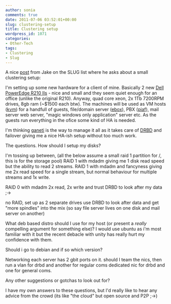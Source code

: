 ```yaml
---
author: sonia
comments: true
date: 2011-07-06 03:52:01+00:00
slug: clustering-setup
title: Clustering setup
wordpress_id: 1071
categories:
- Other-Tech
tags:
- Clustering
- Slug
---
```


A nice [post](http://lists.slug.org.au/archives/slug/2011/06/msg00014.html) from Jake on the SLUG list where he asks about a small clustering setup:


I'm setting up some new hardware for a client of mine. Basically 2 new [Dell PowerEdge R210 IIs](http://www.dell.com/au/business/p/poweredge-r210-2/pd) - nice and small and they seem quiet enough for an office (unlike the original R210). Anyway, quad core xeon, 2x 1Tb 7200RPM drives, 8gb ram (~$1500 each btw). The machines will be used as VM hosts ([kvm](http://www.linux-kvm.org/page/Main_Page)) for a handfull of guests, file/domain server ([ebox](http://www.zentyal.org/)), PBX ([piaf](http://pbxinaflash.net/)), mail server web server, "magic windows only application" server etc. As the guests run everything in the ofice some kind of HA is needed.




I'm thinking [ganeti](http://code.google.com/p/ganeti/) is the way to manage it all as it takes care of [DRBD](http://www.drbd.org/) and failover giving me a nice HA-ish setup without too much work.




The questions. How should I setup my disks?




I'm tossing up between, (all the below assume a small raid 1 partition for /, this is for the storage pool) RAID 1 with mdadm giving me 1 disk read speed but the ability to read 2 streams. RAID 1 with mdadm and fancyness giving me 2x read speed for a single stream, but normal behaviour for multiple streams and 1x write.




RAID 0 with mdadm 2x read, 2x write and trust DRBD to look after my data ;->




no RAID, set up as 2 separate drives use DRBD to look after data and get "more spindles" into the mix (so say file server lives on one disk and mail server on another)




What deb based distro should I use for my host (or present a *really* compelling argument for something else)? I would use ubuntu as i'm most familiar with it but the recent debacle with unity has really hurt my confidence with them.




Should i go to debian and if so which version?




Networking
each server has 2 gbit ports on it.
should I
team the nics, then run a vlan for drbd and another for regular coms
dedicated nic for drbd and one for general coms.




Any other suggestions or gotchas to look out for?




I have my own answers to these questions, but I'd really like to hear any advice from the crowd (its like "the cloud" but open source and P2P ;->)
